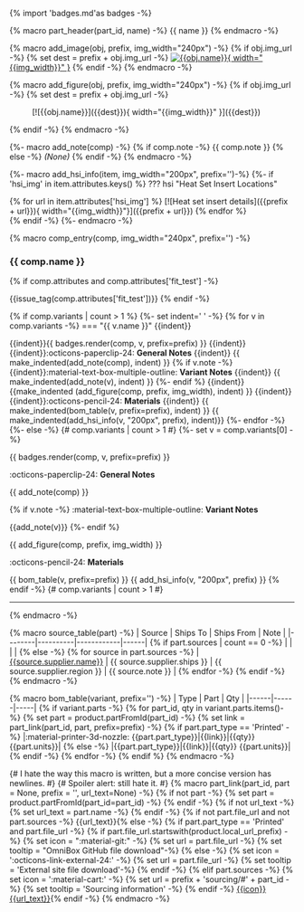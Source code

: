 {% import 'badges.md'as badges -%}

{% macro part_header(part_id, name) -%}
<a name="{{part_id}}"></a> {{ name }}
{% endmacro -%}

{% macro add_image(obj, prefix, img_width="240px") -%}
{% if obj.img_url -%}
{% set dest = prefix + obj.img_url -%}
[![{{obj.name}}]({{dest}}){ width="{{img_width}}" }]({{dest}})
{% endif -%}
{% endmacro -%}

{% macro add_figure(obj, prefix, img_width="240px") -%}
{% if obj.img_url -%}
{% set dest = prefix + obj.img_url -%}
<figure markdown>
[![{{obj.name}}]({{dest}}){ width="{{img_width}}" }]({{dest}})
</figure>
{% endif -%}
{% endmacro -%}

{%- macro add_note(comp) -%}
{% if comp.note -%}
{{ comp.note }}
{% else -%}
*(None)*
{% endif -%}
{% endmacro -%}

{%- macro add_hsi_info(item, img_width="200px", prefix='')-%}
{%- if 'hsi_img' in item.attributes.keys() %}
??? hsi "Heat Set Insert Locations"
    <div markdown class="grid">
{% for url in item.attributes['hsi_img'] %}
    [![Heat set insert details]({{prefix + url}}){ width="{{img_width}}"}]({{prefix + url}})
{% endfor %}
    </div>
{% endif -%}
{%- endmacro -%}

{% macro comp_entry(comp, img_width="240px", prefix='') -%}
### {{ comp.name }}

{% if comp.attributes and comp.attributes['fit_test'] -%}

{{issue_tag(comp.attributes['fit_test'])}}
{% endif -%}

{% if comp.variants | count > 1 %}
{%- set indent='    ' -%}
{% for v in comp.variants -%}
=== "{{ v.name }}"
{{indent}}<div markdown class="grid"><div markdown>
{{indent}}{{ badges.render(comp, v, prefix=prefix) }}
{{indent}}
{{indent}}:octicons-paperclip-24: **General Notes**
{{indent}}
{{ make_indented(add_note(comp), indent) }}
{% if v.note -%}
{{indent}}:material-text-box-multiple-outline: **Variant Notes**
{{indent}}
{{ make_indented(add_note(v), indent) }}
{%- endif %}
{{indent}}</div><div markdown>
{{make_indented (add_figure(comp, prefix, img_width), indent) }}
{{indent}}</div></div>
{{indent}}:octicons-pencil-24: **Materials**
{{indent}}
{{ make_indented(bom_table(v, prefix=prefix), indent) }}
{{ make_indented(add_hsi_info(v, "200px", prefix), indent)}}
{%- endfor -%}
{%- else -%} {# comp.variants | count > 1 #}
{%- set v = comp.variants[0] -%}
<div markdown class="grid"><div markdown>
{{ badges.render(comp, v, prefix=prefix) }}

:octicons-paperclip-24: **General Notes**

{{ add_note(comp) }}

{% if v.note -%}
:material-text-box-multiple-outline: **Variant Notes**

{{add_note(v)}}
{%- endif %}
</div>
<div markdown>
{{ add_figure(comp, prefix, img_width) }}
</div>
</div>

:octicons-pencil-24: **Materials**

{{ bom_table(v, prefix=prefix) }}
{{ add_hsi_info(v, "200px", prefix) }}
{% endif -%} {# comp.variants | count > 1 #}

---------
{% endmacro -%}

{% macro source_table(part) -%}
| Source | Ships To | Ships From | Note |
|--------|----------|------------|------|
{% if part.sources | count == 0 -%}
| | | |
{% else -%}
{% for source in part.sources -%}
| [{{source.supplier.name}}]({{source.url}} "{{source.supplier.name}}: {{part.name}}") | {{ source.supplier.ships }} | {{ source.supplier.region }} | {{ source.note }} |
{% endfor -%}
{% endif -%}
{% endmacro -%}

{% macro bom_table(variant, prefix='') -%}
| Type | Part | Qty |
|------|------|-----|
{% if variant.parts -%}
{% for part_id, qty in variant.parts.items()-%}
{% set part = product.partFromId(part_id) -%}
{% set link = part_link(part_id, part, prefix=prefix) -%}
{% if part.part_type == 'Printed' -%}
|:material-printer-3d-nozzle: {{part.part_type}}|{{link}}|{{qty}} {{part.units}}|
{% else -%}
|{{part.part_type}}|{{link}}|{{qty}} {{part.units}}|
{% endif -%}
{% endfor -%}
{% endif %}
{% endmacro -%}

{# I hate the way this macro is written, but a more concise version has newlines. #}
{# Spoiler alert: still hate it. #}
{% macro part_link(part_id, part = None, prefix = '', url_text=None) -%}
{% if not part -%}
{% set part = product.partFromId(part_id=part_id) -%}
{% endif -%}
{% if not url_text -%}
{% set url_text = part.name -%}
{% endif -%}
{% if not part.file_url and not part.sources -%}
{{url_text}}{% else -%}
{% if part.part_type == 'Printed' and part.file_url -%}
{% if part.file_url.startswith(product.local_url_prefix) -%}
{% set icon = ":material-git:" -%}
{% set url = part.file_url -%}
{% set tooltip = "OmniBox GitHub file download"-%}
{% else -%}
{% set icon = ':octicons-link-external-24:' -%}
{% set url = part.file_url -%}
{% set tooltip = 'External site file download'-%}
{% endif -%}
{% elif part.sources -%}
{% set icon = ':material-cart:' -%}
{% set url = prefix + 'sourcing/#' + part_id -%}
{% set tooltip =  'Sourcing information' -%}
{% endif -%}
[{{icon}} {{url_text}}]({{url}} "{{tooltip}}"){% endif -%}
{% endmacro -%}